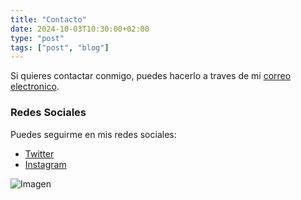 ```yaml
---
title: "Contacto"
date: 2024-10-03T10:30:00+02:00
type: "post"
tags: ["post", "blog"]
---
```


Si quieres contactar conmigo, puedes hacerlo a traves de mi [correo electronico](mailto:aletromp00@gmail.com).


### Redes Sociales

Puedes seguirme en mis redes sociales:

- [Twitter](https://x.com/alepercu6787) 
- [Instagram](https://instagram.com/alepercu6787) 

![Imagen](/debian_12.jpeg)